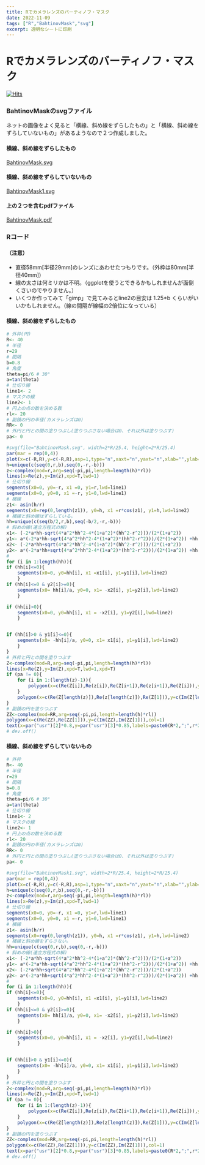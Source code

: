 ```yaml
---
title: Rでカメラレンズのバーティノフ・マスク
date: 2022-11-09
tags: ["R","BahtinovMask","svg"]
excerpt: 透明なシートに印刷
---
```


# Rでカメラレンズのバーティノフ・マスク

[![Hits](https://hits.seeyoufarm.com/api/count/incr/badge.svg?url=https%3A%2F%2Fgitpress.io%2F%40statrstart%2FBahtinovMask01&count_bg=%2379C83D&title_bg=%23555555&icon=&icon_color=%23E7E7E7&title=hits&edge_flat=false)](https://hits.seeyoufarm.com) 

### BahtinovMaskのsvgファイル

ネットの画像をよく見ると「横線、斜め線をずらしたもの」と「横線、斜め線をずらしていないもの」があるようなので２つ作成しました。

#### 横線、斜め線をずらしたもの

[BahtinovMask.svg](https://raw.githubusercontent.com/statrstart/statrstart.github.com/master/source/images/BahtinovMask.svg)

#### 横線、斜め線をずらしていないもの

[BahtinovMask1.svg](https://raw.githubusercontent.com/statrstart/statrstart.github.com/master/source/images/BahtinovMask1.svg)

#### 上の２つを含むpdfファイル

[BahtinovMask.pdf](https://raw.githubusercontent.com/statrstart/statrstart.github.com/master/source/images/BahtinovMask.pdf)

### Rコード

#### （注意）
- 直径58mm[半径29mm]のレンズにあわせたつもりです。（外枠は80mm[半径40mm]）
- 線の太さは何ミリかは不明。（ggplotを使うとできるかもしれませんが面倒くさいのでやりません。）
- いくつか作ってみて「gimp」で見てみるとline2の目安は 1.25*b くらいがいいかもしれません。（線の間隔が線幅の2倍位になっている）

#### 横線、斜め線をずらしたもの

```R
# 外枠(円)
R<- 40
# 半径
r=29
# 間隔
b=0.8
# 角度
theta=pi/6 # 30°
a=tan(theta)
# 仕切り線
line1<- 2
# マスクの線
line2<- 1
# 円上の点の数を決める数
rl<- 20
# 副鏡の円の半径(カメラレンズは0)
RR<- 0
# 外円と円との間の塗りつぶし(塗りつぶさない場合は0、それ以外は塗りつぶす)
pa<- 0

#svg(file="BahtinovMask.svg", width=2*R/25.4, height=2*R/25.4)
par(mar = rep(0,4))
plot(x=c(-R,R),y=c(-R,R),asp=1,type="n",xaxt="n",yaxt="n",xlab="",ylab="",bty="n",yaxs="i",xaxs="i")
h=unique(c(seq(0,r,b),seq(0,-r,-b)))
z<-complex(mod=r,arg=seq(-pi,pi,length=length(h)*rl))
lines(x=Re(z),y=Im(z),xpd=T,lwd=1)
# 仕切り線
segments(x0=0, y0=-r, x1 =0, y1=r,lwd=line1)
segments(x0=0, y0=0, x1 =-r, y1=0,lwd=line1)
# 横線
z1<- asin(h/r)
segments(x0=rep(0,length(z1)), y0=h, x1 =r*cos(z1), y1=h,lwd=line2)
# 横線と斜め線はずらしている。
hh=unique(c(seq(b/2,r,b),seq(-b/2,-r,-b)))
# 斜めの線(連立方程式の解)
x1<- (-2*a*hh-sqrt(4*a^2*hh^2-4*(1+a^2)*(hh^2-r^2)))/(2*(1+a^2))
y1<- a*(-2*a*hh-sqrt(4*a^2*hh^2-4*(1+a^2)*(hh^2-r^2)))/(2*(1+a^2)) +hh
x2<- (-2*a*hh+sqrt(4*a^2*hh^2-4*(1+a^2)*(hh^2-r^2)))/(2*(1+a^2))
y2<- a*(-2*a*hh+sqrt(4*a^2*hh^2-4*(1+a^2)*(hh^2-r^2)))/(2*(1+a^2)) +hh
#
for (i in 1:length(hh)){
if (hh[i]<=0){
	segments(x0=0, y0=hh[i], x1 =x1[i], y1=y1[i],lwd=line2)
	}
if (hh[i]<=0 & y2[i]>=0){
	segments(x0= hh[i]/a, y0=0, x1= -x2[i], y1=y2[i],lwd=line2)
	}

if (hh[i]>0){
	segments(x0=0, y0=hh[i], x1 = -x2[i], y1=y2[i],lwd=line2)
	}


if (hh[i]>0 & y1[i]<=0){
	segments(x0= -hh[i]/a, y0=0, x1= x1[i], y1=y1[i],lwd=line2)
	}
}
# 外枠と円との間を塗りつぶす
Z<-complex(mod=R,arg=seq(-pi,pi,length=length(h)*rl))
lines(x=Re(Z),y=Im(Z),xpd=T,lwd=1,xpd=T)
if (pa != 0){
	for (i in 1:(length(z)-1)){
		polygon(x=c(Re(Z[i]),Re(z[i]),Re(Z[i+1]),Re(z[i+1]),Re(Z[i])),y=c(Im(Z[i]),Im(z[i]),Im(Z[i+1]),Im(z[i+1]),Im(Z[i])),col=1,xpd=T)
	}
	polygon(x=c(Re(Z[length(z)]),Re(z[length(z)]),Re(Z[1])),y=c(Im(Z[length(z)]),Im(z[length(z)]),Im(Z[1])),col=1,xpd=T)
}
# 副鏡の円を塗りつぶす
ZZ<-complex(mod=RR,arg=seq(-pi,pi,length=length(h)*rl))
polygon(x=c(Re(ZZ),Re(ZZ[1])),y=c(Im(ZZ),Im(ZZ[1])),col=1)
text(x=par("usr")[2]*0.8,y=par("usr")[3]*0.85,labels=paste0(R*2,";",r*2,"\n",b,";",theta*(180/pi),"\n",line1,";",line2,";Y"),cex=0.5)
# dev.off()
```

#### 横線、斜め線をずらしていないもの

```R
# 外枠
R<- 40
# 半径
r=29
# 間隔
b=0.8
# 角度
theta=pi/6 # 30°
a=tan(theta)
# 仕切り線
line1<- 2
# マスクの線
line2<- 1
# 円上の点の数を決める数
rl<- 20
# 副鏡の円の半径(カメラレンズは0)
RR<- 0
# 外円と円との間の塗りつぶし(塗りつぶさない場合は0、それ以外は塗りつぶす)
pa<- 0

#svg(file="BahtinovMask1.svg", width=2*R/25.4, height=2*R/25.4)
par(mar = rep(0,4))
plot(x=c(-R,R),y=c(-R,R),asp=1,type="n",xaxt="n",yaxt="n",xlab="",ylab="",bty="n",yaxs="i",xaxs="i")
h=unique(c(seq(0,r,b),seq(0,-r,-b)))
z<-complex(mod=r,arg=seq(-pi,pi,length=length(h)*rl))
lines(x=Re(z),y=Im(z),xpd=T,lwd=1)
# 仕切り線
segments(x0=0, y0=-r, x1 =0, y1=r,lwd=line1)
segments(x0=0, y0=0, x1 =-r, y1=0,lwd=line1)
# 横線
z1<- asin(h/r)
segments(x0=rep(0,length(z1)), y0=h, x1 =r*cos(z1), y1=h,lwd=line2)
# 横線と斜め線をずらさない。
hh=unique(c(seq(0,r,b),seq(0,-r,-b)))
# 斜めの線(連立方程式の解)
x1<- (-2*a*hh-sqrt(4*a^2*hh^2-4*(1+a^2)*(hh^2-r^2)))/(2*(1+a^2))
y1<- a*(-2*a*hh-sqrt(4*a^2*hh^2-4*(1+a^2)*(hh^2-r^2)))/(2*(1+a^2)) +hh
x2<- (-2*a*hh+sqrt(4*a^2*hh^2-4*(1+a^2)*(hh^2-r^2)))/(2*(1+a^2))
y2<- a*(-2*a*hh+sqrt(4*a^2*hh^2-4*(1+a^2)*(hh^2-r^2)))/(2*(1+a^2)) +hh
#
for (i in 1:length(hh)){
if (hh[i]<=0){
	segments(x0=0, y0=hh[i], x1 =x1[i], y1=y1[i],lwd=line2)
	}
if (hh[i]<=0 & y2[i]>=0){
	segments(x0= hh[i]/a, y0=0, x1= -x2[i], y1=y2[i],lwd=line2)
	}

if (hh[i]>0){
	segments(x0=0, y0=hh[i], x1 = -x2[i], y1=y2[i],lwd=line2)
	}


if (hh[i]>0 & y1[i]<=0){
	segments(x0= -hh[i]/a, y0=0, x1= x1[i], y1=y1[i],lwd=line2)
	}
}
# 外枠と円との間を塗りつぶす
Z<-complex(mod=R,arg=seq(-pi,pi,length=length(h)*rl))
lines(x=Re(Z),y=Im(Z),xpd=T,lwd=1)
if (pa != 0){
	for (i in 1:(length(z)-1)){
		polygon(x=c(Re(Z[i]),Re(z[i]),Re(Z[i+1]),Re(z[i+1]),Re(Z[i])),y=c(Im(Z[i]),Im(z[i]),Im(Z[i+1]),Im(z[i+1]),Im(Z[i])),col=1,xpd=T)
	}
	polygon(x=c(Re(Z[length(z)]),Re(z[length(z)]),Re(Z[1])),y=c(Im(Z[length(z)]),Im(z[length(z)]),Im(Z[1])),col=1,xpd=T)
}
# 副鏡の円を塗りつぶす
ZZ<-complex(mod=RR,arg=seq(-pi,pi,length=length(h)*rl))
polygon(x=c(Re(ZZ),Re(ZZ[1])),y=c(Im(ZZ),Im(ZZ[1])),col=1)
text(x=par("usr")[2]*0.8,y=par("usr")[3]*0.85,labels=paste0(R*2,";",r*2,"\n",b,";",theta*(180/pi),"\n",line1,";",line2,";N"),cex=0.5)
# dev.off()
```
